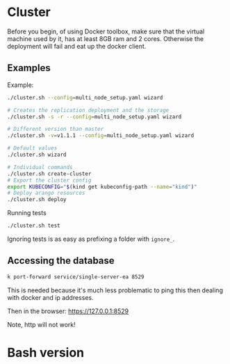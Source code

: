 # Cluster

Before you begin, of using Docker toolbox, make sure that the virtual machine used by it, has at least 8GB ram and
2 cores. Otherwise the deployment will fail and eat up the docker client.

## Examples

Example:

```bash
./cluster.sh --config=multi_node_setup.yaml wizard
```

```bash
# Creates the replication deployment and the storage
./cluster.sh -s -r --config=multi_node_setup.yaml wizard
```

```bash
# Different version than master
./cluster.sh -v=v1.1.1 --config=multi_node_setup.yaml wizard
```

```bash
# Default values
./cluster.sh wizard
```

```bash
# Individual commands
./cluster.sh create-cluster
# Export the cluster config
export KUBECONFIG="$(kind get kubeconfig-path --name="kind")"
# Deploy arango resources
./cluster.sh deploy
```

Running tests

```bash
./cluster.sh test
```

Ignoring tests is as easy as prefixing a folder with `ignore_`.

## Accessing the database

```bash
k port-forward service/single-server-ea 8529
```

This is needed because it's much less problematic to ping this then dealing with docker and ip addresses.

Then in the browser: https://127.0.0.1:8529

Note, http will not work!

# Bash version

